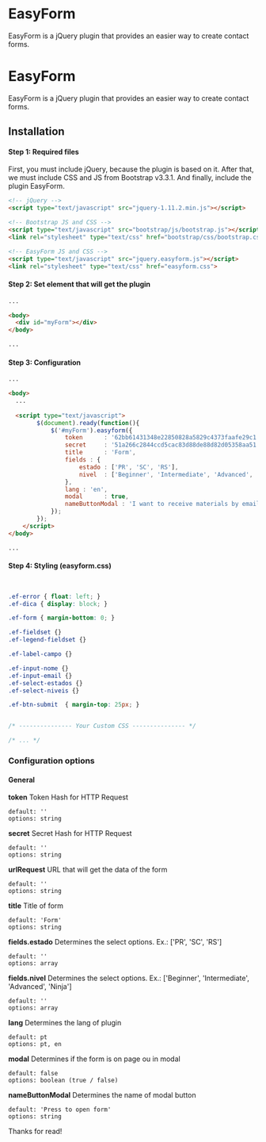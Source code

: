 # EasyForm
EasyForm is a jQuery plugin that provides an easier way to create contact forms.
# EasyForm

EasyForm is a jQuery plugin that provides an easier way to create contact forms.


## Installation

#### Step 1: Required files

First, you must include jQuery, because the plugin is based on it. After that, we must include CSS and JS from Bootstrap v3.3.1. And finally, include the plugin EasyForm.

```html
<!-- jQuery -->
<script type="text/javascript" src="jquery-1.11.2.min.js"></script>

<!-- Bootstrap JS and CSS -->
<script type="text/javascript" src="bootstrap/js/bootstrap.js"></script>
<link rel="stylesheet" type="text/css" href="bootstrap/css/bootstrap.css">

<!-- EasyForm JS and CSS -->
<script type="text/javascript" src="jquery.easyform.js"></script>
<link rel="stylesheet" type="text/css" href="easyform.css">
```

#### Step 2: Set element that will get the plugin

```html
...

<body>
  <div id="myForm"></div>
</body>

...
```

#### Step 3: Configuration

```html
...

<body>
  ...
  
  <script type="text/javascript">
		$(document).ready(function(){
			$('#myForm').easyform({
				token      : '62bb61431348e22850828a5829c4373faafe29c1',
				secret     : '51a266c2844ccd5cac83d88de88d82d05358aa51',
				title      : 'Form',
				fields : {
					estado : ['PR', 'SC', 'RS'],
					nivel  : ['Beginner', 'Intermediate', 'Advanced', 'Ninja']
				},
				lang : 'en',
				modal      : true,
				nameButtonModal : 'I want to receive materials by email'
			});
		});
	</script>
</body>

...
```

#### Step 4: Styling (easyform.css)

```css


.ef-error { float: left; }
.ef-dica { display: block; }

.ef-form { margin-bottom: 0; }

.ef-fieldset {}
.ef-legend-fieldset {}

.ef-label-campo {}

.ef-input-nome {}
.ef-input-email {}
.ef-select-estados {}
.ef-select-niveis {}

.ef-btn-submit  { margin-top: 25px; }


/* --------------- Your Custom CSS --------------- */

/* ... */


```

### Configuration options

#### General

**token**
Token Hash for HTTP Request
```
default: ''
options: string
```

**secret**
Secret Hash for HTTP Request
```
default: ''
options: string
```

**urlRequest**
URL that will get the data of the form
```
default: ''
options: string
```

**title**
Title of form
```
default: 'Form'
options: string
```

**fields.estado**
Determines the select options. Ex.: ['PR', 'SC', 'RS']
```
default: ''
options: array
```

**fields.nivel**
Determines the select options. Ex.: ['Beginner', 'Intermediate', 'Advanced', 'Ninja']
```
default: ''
options: array
```

**lang**
Determines the lang of plugin
```
default: pt
options: pt, en
```

**modal**
Determines if the form is on page ou in modal
```
default: false
options: boolean (true / false)
```

**nameButtonModal**
Determines the name of modal button
```
default: 'Press to open form'
options: string
```


Thanks for read!
